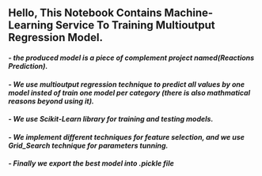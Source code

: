 <h2><B><left>Hello, This Notebook Contains Machine-Learning Service To Training Multioutput Regression Model.</left></B></h2>
<h4><I><left>- the produced model is a piece of complement project named(Reactions Prediction).</left></I></h4>
<h4><I><left>- We use multioutput regression technique to predict all values by one model insted of train one model per category (there is also mathmatical reasons beyond using it).</left></I></h4>
<h4><I><left>- We use Scikit-Learn library for training and testing models.</left></I></h4>
<h4><I><left>- We implement different techniques for feature selection, and we use Grid_Search technique for parameters tunning.</left></I></h4>
<h4><I><left>- Finally we export the best model into .pickle file</left></I></h4>
